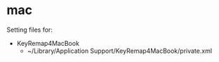 mac
===

Setting files for:

* KeyRemap4MacBook
  * ~/Library/Application Support/KeyRemap4MacBook/private.xml
